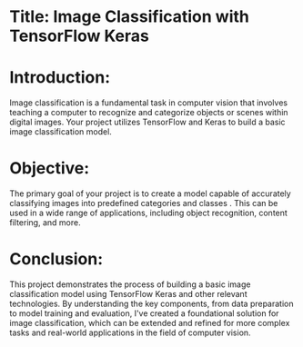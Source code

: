 # Title: Image Classification with TensorFlow Keras

# Introduction:
Image classification is a fundamental task in computer vision that involves teaching a computer to recognize and categorize objects or scenes within digital images. Your project utilizes TensorFlow and Keras to build a basic image classification model.

# Objective:
The primary goal of your project is to create a model capable of accurately classifying images into predefined categories and classes . This can be used in a wide range of applications, including object recognition, content filtering, and more.


# Conclusion:
This project demonstrates the process of building a basic image classification model using TensorFlow Keras and other relevant technologies. By understanding the key components, from data preparation to model training and evaluation, I've created a foundational solution for image classification, which can be extended and refined for more complex tasks and real-world applications in the field of computer vision.
